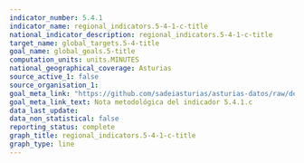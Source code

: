 ```yaml
---
indicator_number: 5.4.1
indicator_name: regional_indicators.5-4-1-c-title
national_indicator_description: regional_indicators.5-4-1-c-title
target_name: global_targets.5-4-title
goal_name: global_goals.5-title
computation_units: units.MINUTES
national_geographical_coverage: Asturias
source_active_1: false
source_organisation_1:  
goal_meta_link: "https://github.com/sadeiasturias/asturias-datos/raw/develop/methodology/5.4.1.c.pdf"
goal_meta_link_text: Nota metodológica del indicador 5.4.1.c
data_last_update:  
data_non_statistical: false
reporting_status: complete
graph_title: regional_indicators.5-4-1-c-title
graph_type: line
---
```

